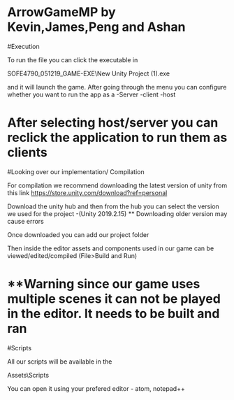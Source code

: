 ArrowGameMP by Kevin,James,Peng and Ashan
=================================================================================================
#Execution

To run the file you can click the executable in

SOFE4790_051219_GAME-EXE\New Unity Project (1).exe

and it will launch the game. 
After going through the menu you can configure whether you want to run the app as a 
-Server
-client
-host

After selecting host/server you can reclick the application to run them as clients
=================================================================================================
#Looking over our implementation/ Compilation

For compilation we recommend downloading the latest version of unity from this link
https://store.unity.com/download?ref=personal

Download the unity hub and then from the hub you can select the version we used for the project
-(Unity 2019.2.15) ** Downloading older version may cause errors

Once downloaded you can add our project folder

Then inside the editor assets and components used in our game can be viewed/edited/compiled (File>Build and Run)

**Warning since our game uses multiple scenes it can not be played in the editor. 
It needs to be built and ran
=================================================================================================
#Scripts

All our scripts will be available in the 

Assets\Scripts

You can open it using your prefered editor - atom, notepad++


